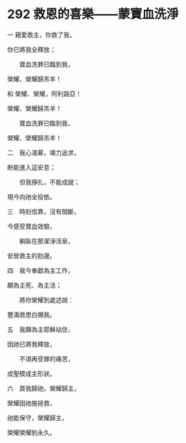 # 292 救恩的喜樂——蒙寶血洗淨

一 親愛救主，你救了我，

你已將我全釋放；

　　寶血洗罪已臨到我，

榮耀、榮耀歸羔羊！

和 榮耀、榮耀，阿利路亞！

榮耀、榮耀歸羔羊！

　　寶血洗罪已臨到我，

榮耀、榮耀歸羔羊！

二　我心渴慕，竭力追求，

盼能進入這安息；

　　但我掙扎，不能成就；

現今向祂全投依。

三　時刻信靠，沒有間斷，

今感受寶血效驗，

　　躺臥在那潔淨活泉，

安居救主的肋邊。

四　我今奉獻為主工作，

願為主死、為主活；

　　將你榮耀到處述說：

豐滿救恩白賜我。

五　我願為主耶穌站住，

因祂已將我釋放，

　　不須再受罪的痛苦，

成聖模成主形狀。

六　買我歸祂，榮耀歸主，

榮耀因祂施拯救，

祂能保守，榮耀歸主，

榮耀榮耀到永久。

